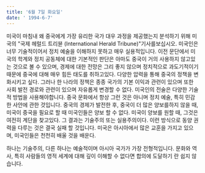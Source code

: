 ```yaml
---
title: '6월 7일 화요일'
date: ' 1994-6-7'
---
```

미국이 마침내 왜 중국에게 가장 유리한 국가 대우 과정을 제공했는지 분석하기 위해 미국의 "국제 헤럴드 트리뷴 (International Herald Tribune)"기사를보십시오. 미국인은 너무 기술적이어서 정치 예술을 이해하지 못하고 매우 실용적입니다. 이전 문단에서 미국의 학계와 정치 공동체에 대한 기본적인 판단은 아마도 중국이 거의 사용하지 않고있는 것으로 볼 수 있으며, 경제에 대한 전망은 그리 좋지 않으며 정치적으로 과도기적이기 때문에 중국에 대해 매우 힘든 태도를 취하고있다. 다양한 압력을 통해 중국의 정책을 변화시키고 싶다. 그러나 한 나라의 정책은 종종 국가의 기본 이익과 관련이 있으며 또한 사회 발전 경로와 관련이 있으며 자유롭게 변경할 수 없다. 미국인의 전술은 다양한 기술적 방법을 사용해야합니다. 중국 문화에서 항상 그런 것은 아니며 정치 예술, 특히 민감한 사안에 관한 것입니다. 중국의 경제가 발전한 후, 중국이 더 많은 양보를하지 않을 때, 미국이 중국을 필요로 할 때 미국인들은 양보 할 수 없다. 미국이 양보를 원할 때, 그것은 여전히 ​​계단을 찾고있다. 그 결과는 기술주의 또는 실용주의이다. 이런 방식으로 동양 권력을 다루는 것은 결국 실패 할 것입니다. 미국은 아시아에서 많은 교훈을 가지고 있으며, 미국인들은 천천히 배울 것을 배운다.

하나는 기술주의, 다른 하나는 예술적이며 아시아 국가가 가장 전형적입니다. 문화와 역사, 특히 사람들의 영적 세계에 대해 깊이 이해할 수 없다면 합의에 도달하기 란 쉽지 않습니다.

